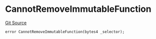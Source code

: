 # CannotRemoveImmutableFunction
[Git Source](https://github.com/thrackle-io/rules-engine/blob/57b349a6cc320a1f7ecb037fec845111fdd03ebb/src/client/token/handler/diamond/HandlerDiamondLib.sol)


```solidity
error CannotRemoveImmutableFunction(bytes4 _selector);
```

